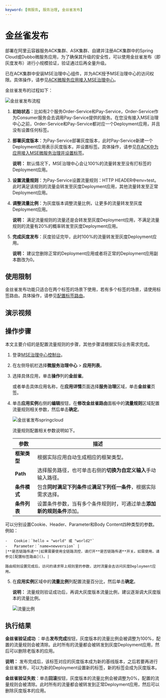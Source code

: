 ```yaml
---
keyword: [微服务, 服务治理, 金丝雀发布]
---
```


# 金丝雀发布

部署在阿里云容器服务ACK集群、ASK集群、自建并注册ACK集群中的Spring Cloud或Dubbo微服务应用，为了确保其升级的安全性，可以使用金丝雀发布（即灰度发布）进行小规模验证，验证通过后再全量升级。

已在ACK集群中安装MSE治理中心组件，并为ACK授予MSE治理中心的访问权限。具体操作，请参见[ACK微服务应用接入MSE治理中心]()。

金丝雀发布的过程如下：

![金丝雀发布流程](https://static-aliyun-doc.oss-accelerate.aliyuncs.com/assets/img/zh-CN/9462216061/p184580.png)

1.  **初始状态**：比如有2个服务Order-Service和Pay-Service，Order-Service作为Consumer服务会去调用Pay-Service提供的服务。在您没有接入MSE治理中心之前，Order-Service和Pay-Service都对应一个Deployment应用，并且没有设置任何标签。
2.  **部署灰度版本**：为Pay-Service部署灰度版本，此时Pay-Service新建一个Deployment应用表示灰度版本，并设置标签。具体操作，请参见[在ACK中为应用接入MSE微服务治理并设置标签](https://help.aliyun.com/document_detail/170454.html#title-oe1-vwq-g3h)。

    **说明：** 默认情况下，MSE治理中心会让100%的流量转发至没有打标签的Deployment应用。

3.  **设置流量规则**：为Pay-Service设置流量规则：HTTP HEADER中env=test。此时满足该规则的流量会转发至灰度Deployment应用，其他流量转发至正常Deployment应用。
4.  **调整流量比例**：为灰度版本调整流量比例，让更多的流量转发至灰度Deployment应用。

    **说明：** 满足流量规则的流量还是会转发至灰度Deployment应用，不满足流量规则的流量有20%的概率转发至灰度Deployment应用。

5.  **完成灰度发布**：灰度验证完毕，此时100%的流量转发至灰度Deployment应用。

    **说明：** 建议您删除正常的Deployment应用或者将正常的Deployment应用副本数改为0。


## 使用限制

金丝雀发布功能只适合在两个标签的场景下使用，若有多个标签的场景，请使用标签路由。具体操作，请参见[配置标签路由]()。

## 演示视频



## 操作步骤

本文主要介绍的是配置流量规则的步骤，其他步骤请根据实际业务需求完成。

1.  登录[MSE治理中心控制台](https://mse.console.aliyun.com/?spm=a2c4g.11186623.2.13.f90a6a60WiEx0N#/msc/home)。

2.  在左侧导航栏选择**微服务治理中心** \> **应用列表**。

3.  选择具体应用，单击**操作**列的**金丝雀**。

    或者单击具体应用名称，在**应用详情**页面选择**服务治理**区域，单击**金丝雀**页签。

4.  单击**应用实例**右侧的**编辑**按钮，在**修改金丝雀路由**面板中的**流量规则**区域配置流量规则相关参数，然后单击**确定**。

    ![金丝雀发布springcloud](https://static-aliyun-doc.oss-accelerate.aliyuncs.com/assets/img/zh-CN/7003775061/p183915.png)

    流量规则配置相关参数说明如下。

    |参数|描述|
    |--|--|
    |**框架类型**|根据实际应用自动生成相应的框架类型。|
    |**Path**|选择服务路径，也可单击右侧的**切换为自定义输入**手动输入路径。|
    |**条件模式**|包含**同时满足下列条件**或**满足下列任一条件**，根据实际需求选择。|
    |**条件列表**|设置条件参数，当有多个条件规则时，可通过单击**添加新的规则条件**添加。

可以分别设置Cookie、Header、Parameter和Body Content四种类型的参数。例如：

    -   Cookie：`hello = "world" 或 "world2"`
    -   Parameter：`name=newversion` |
    |**是否链路传递**|如果需要使用全链路流控，请打开**是否链路传递**开关。如需使用，请参见[配置标签路由]()。|

    路由规则设置完成后，访问的请求带上规则里的参数，这时流量会去访问灰度Deployment应用。

5.  在**应用实例**区域中的**流量比例**列配置流量百分比，然后单击**确定**。

    **说明：** 流量规则验证成功后，再调大灰度版本流量比例，建议逐渐调大灰度版本的流量比例。

    ![流量比例](https://static-aliyun-doc.oss-accelerate.aliyuncs.com/assets/img/zh-CN/3719675061/p183874.png)


## 执行结果

**金丝雀验证成功** ：单击**发布完成**按钮，灰度版本的流量比例会被调整为100%，配置的流量规则会被清除。此时所有的流量都会被转发到灰度Deployment应用，然后可以删除老版本的应用。

**说明：** 发布完成后，该标签对应的灰度版本成为新的基线版本，之后若要再进行金丝雀发布，可以为新的Deployment设置新的标签，新的标签会成为灰度版本。

**金丝雀验证失败**：单击**回滚**按钮，灰度版本的流量比例会被调整为0%，配置的流量规则会被清除。此时所有的流量都会被转发到正常Deployment应用，然后可以删除灰度版本的应用。

